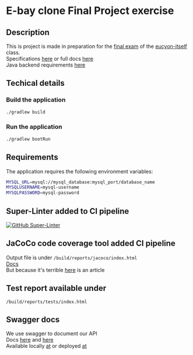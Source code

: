 # E-bay clone Final Project exercise

## Description
This is project is made in preparation for the [final exam](https://github.com/green-fox-academy/definitions/blob/master/exam/final-exam.md) of the [eucyon-itself](https://github.com/green-fox-academy/itself-eucyon-otpc-syllabus) class.  
Specifications [here](SPECIFICATION.md) or full docs [here](https://github.com/green-fox-academy/final-exam-homework/blob/master/backend-spec.md)  
Java backend requirements [here](https://github.com/green-fox-academy/definitions/blob/master/project-phase/education/java-backend-project-requirements.md)  

## Techical details

### Build the application

```bash
./gradlew build
```

### Run the application

```bash
./gradlew bootRun
```

## Requirements

The application requires the following environment variables:

```bash
MYSQL_URL=mysql://mysql_database:mysql_port/database_name
MYSQLUSERNAME=mysql-username
MYSQLPASSWORD=mysql-password
```
## Super-Linter added to CI pipeline

[![GitHub Super-Linter](https://github.com/green-fox-academy/eucyon-itself-krajnyak-mark-final-project/actions/workflows/ci.yml/badge.svg)](https://github.com/marketplace/actions/super-linter)

## JaCoCo code coverage tool added CI pipeline

Output file is under `/build/reports/jacoco/index.html`  
[Docs](https://www.jacoco.org/jacoco/trunk/doc/)  
But because it's terrible [here](https://reflectoring.io/jacoco/#:~:text=define%20verification%20rules.-,Global%20Coverage%20Rule,-The%20following%20configuration) is an article

## Test report available under

`/build/reports/tests/index.html`

## Swagger docs

We use swagger to document our API  
Docs [here](https://springdoc.org/v2/) and [here](https://swagger.io/specification/v3/)  
Available locally [at](https://localhost:8080/swagger-ui)
or deployed [at](https://ebayclone-production.up.railway.app/swagger-ui/index.html)
